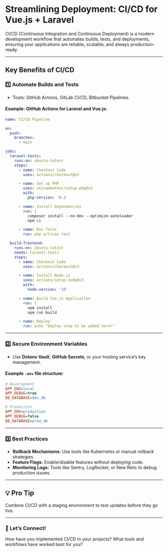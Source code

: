 # Streamlining Deployment: CI/CD for Vue.js + Laravel

CI/CD (Continuous Integration and Continuous Deployment) is a modern development workflow that automates builds, tests, and deployments, ensuring your applications are reliable, scalable, and always production-ready.

---

## Key Benefits of CI/CD

### 1️⃣ Automate Builds and Tests

- Tools: GitHub Actions, GitLab CI/CD, Bitbucket Pipelines.

#### Example: GitHub Actions for Laravel and Vue.js:
```yaml
name: CI/CD Pipeline

on:
  push:
    branches:
      - main

jobs:
  laravel-tests:
    runs-on: ubuntu-latest
    steps:
      - name: Checkout Code
        uses: actions/checkout@v3

      - name: Set up PHP
        uses: shivammathur/setup-php@v2
        with:
          php-version: '8.2'

      - name: Install Dependencies
        run: |
          composer install --no-dev --optimize-autoloader
          npm ci

      - name: Run Tests
        run: php artisan test

  build-frontend:
    runs-on: ubuntu-latest
    needs: laravel-tests
    steps:
      - name: Checkout Code
        uses: actions/checkout@v3

      - name: Install Node.js
        uses: actions/setup-node@v3
        with:
          node-version: '18'

      - name: Build Vue.js Application
        run: |
          npm install
          npm run build

      - name: Deploy
        run: echo "Deploy step to be added here!"
```

---

### 2️⃣ Secure Environment Variables

- Use **Dotenv Vault**, **GitHub Secrets**, or your hosting service’s key management.

#### Example `.env` file structure:
```ini
# Development
APP_ENV=local
APP_DEBUG=true
DB_DATABASE=dev_db

# Production
APP_ENV=production
APP_DEBUG=false
DB_DATABASE=prod_db
```

---

### 3️⃣ Best Practices

- **Rollback Mechanisms:** Use tools like Kubernetes or manual rollback strategies.
- **Feature Flags:** Enable/disable features without deploying code.
- **Monitoring Logs:** Tools like Sentry, LogRocket, or New Relic to debug production issues.

---

## 💡 Pro Tip

Combine CI/CD with a staging environment to test updates before they go live.

---

### 💬 Let’s Connect!

How have you implemented CI/CD in your projects? What tools and workflows have worked best for you?
